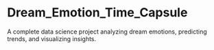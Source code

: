 # Dream_Emotion_Time_Capsule
A complete data science project analyzing dream emotions, predicting trends, and visualizing insights.
